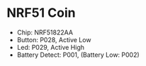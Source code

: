 # NRF51 Coin
* Chip: NRF51822AA
* Button: P028, Active Low
* Led: P029, Active High
* Battery Detect: P001, (Battery Low: P002)

